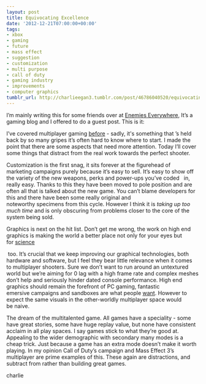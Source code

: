```yaml
---
layout: post
title: Equivocating Excellence
date: '2012-12-21T07:00:00+00:00'
tags:
- xbox
- gaming
- future
- mass effect
- suggestion
- customization
- multi purpose
- call of duty
- gaming industry
- improvements
- computer graphics
tumblr_url: http://charlieegan3.tumblr.com/post/46786040520/equivocating-excellence
---
```

I’m mainly writing this for some friends over at [Enemies Everywhere](http://www.enemies-everywhere.com/), It’s a gaming blog and I offered to do a guest post. This is it:

I’ve covered multiplayer gaming [before](http://www.charlieegan3.com/2012/12/coequal-contestants.html) - sadly, it's something that ’s held back by so many gripes it’s often hard to know where to start. I made the point that there are some aspects that need more attention. Today I’ll cover some things that distract from the real work towards the perfect shooter.

Customization is the first snag, it sits forever at the figurehead of marketing campaigns purely because it’s easy to sell. It’s easy to show off the variety of the new weapons, perks and power-ups you’ve coded   in, really easy. Thanks to this they have been moved to pole position and are often all that is talked about the new game. You can’t blame developers for this and there have been some really original and noteworthy specimens from this cycle. However I think it is _taking up too much time_ and is only obscuring from problems closer to the core of the system being sold.

Graphics is next on the hit list. Don’t get me wrong, the work on high end graphics is making the world a better place not only for your eyes but for [science](http://www.nvidia.com/object/what-is-gpu-computing.html)

 too. It’s crucial that we keep improving our graphical technologies, both hardware and software, but I feel they bear little relevance when it comes to multiplayer shooters. Sure we don’t want to run around an untextured world but we’re aiming for 0 lag with a high frame rate and complex meshes don’t help and seriously hinder dated console performance. High end graphics should remain the forefront of PC gaming, fantastic emersive campaigns and sandboxes are what people [want](http://en.wikipedia.org/wiki/The_Witcher_2:_Assassins_of_Kings). However to expect the same visuals in the other-worldly multiplayer space would be naive.

The dream of the multitalented game. All games have a speciality - some have great stories, some have huge replay value, but none have consistent acclaim in all play spaces. I say games stick to what they’re good at. Appealing to the wider demographic with secondary many modes is a cheap trick. Just because a game has an extra mode doesn’t make it worth playing. In my opinion Call of Duty’s campaign and Mass Effect 3’s multiplayer are prime examples of this. These again are distractions, and subtract from rather than building great games.

charlie